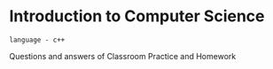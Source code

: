 # Introduction to Computer Science
    language - c++
Questions and answers of Classroom Practice and Homework
